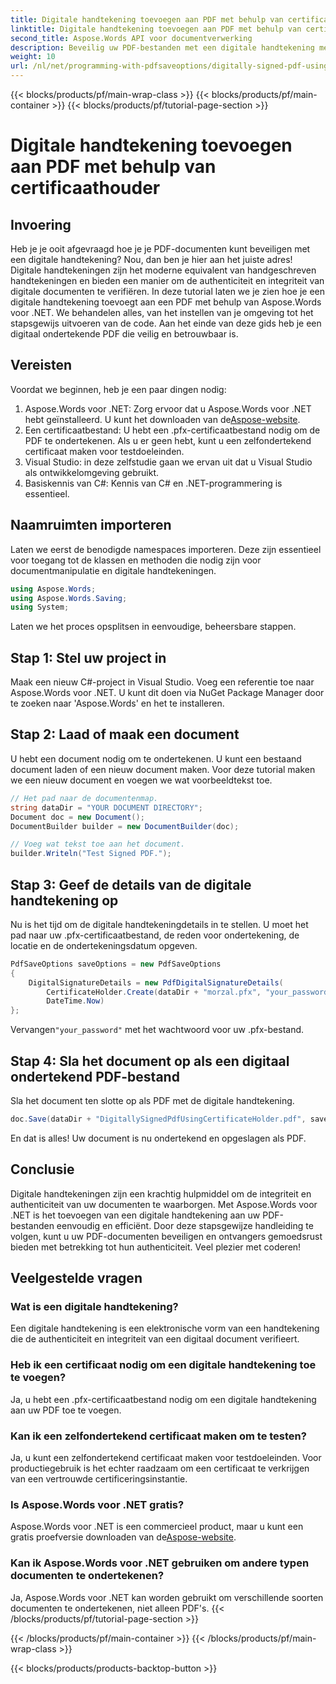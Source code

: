 ```yaml
---
title: Digitale handtekening toevoegen aan PDF met behulp van certificaathouder
linktitle: Digitale handtekening toevoegen aan PDF met behulp van certificaathouder
second_title: Aspose.Words API voor documentverwerking
description: Beveilig uw PDF-bestanden met een digitale handtekening met Aspose.Words voor .NET. Volg deze stapsgewijze handleiding om moeiteloos een digitale handtekening aan uw PDF's toe te voegen.
weight: 10
url: /nl/net/programming-with-pdfsaveoptions/digitally-signed-pdf-using-certificate-holder/
---
```


{{< blocks/products/pf/main-wrap-class >}}
{{< blocks/products/pf/main-container >}}
{{< blocks/products/pf/tutorial-page-section >}}

# Digitale handtekening toevoegen aan PDF met behulp van certificaathouder

## Invoering

Heb je je ooit afgevraagd hoe je je PDF-documenten kunt beveiligen met een digitale handtekening? Nou, dan ben je hier aan het juiste adres! Digitale handtekeningen zijn het moderne equivalent van handgeschreven handtekeningen en bieden een manier om de authenticiteit en integriteit van digitale documenten te verifiëren. In deze tutorial laten we je zien hoe je een digitale handtekening toevoegt aan een PDF met behulp van Aspose.Words voor .NET. We behandelen alles, van het instellen van je omgeving tot het stapsgewijs uitvoeren van de code. Aan het einde van deze gids heb je een digitaal ondertekende PDF die veilig en betrouwbaar is.

## Vereisten

Voordat we beginnen, heb je een paar dingen nodig:

1.  Aspose.Words voor .NET: Zorg ervoor dat u Aspose.Words voor .NET hebt geïnstalleerd. U kunt het downloaden van de[Aspose-website](https://releases.aspose.com/words/net/).
2. Een certificaatbestand: U hebt een .pfx-certificaatbestand nodig om de PDF te ondertekenen. Als u er geen hebt, kunt u een zelfondertekend certificaat maken voor testdoeleinden.
3. Visual Studio: in deze zelfstudie gaan we ervan uit dat u Visual Studio als ontwikkelomgeving gebruikt.
4. Basiskennis van C#: Kennis van C# en .NET-programmering is essentieel.

## Naamruimten importeren

Laten we eerst de benodigde namespaces importeren. Deze zijn essentieel voor toegang tot de klassen en methoden die nodig zijn voor documentmanipulatie en digitale handtekeningen.

```csharp
using Aspose.Words;
using Aspose.Words.Saving;
using System;
```

Laten we het proces opsplitsen in eenvoudige, beheersbare stappen.

## Stap 1: Stel uw project in

Maak een nieuw C#-project in Visual Studio. Voeg een referentie toe naar Aspose.Words voor .NET. U kunt dit doen via NuGet Package Manager door te zoeken naar 'Aspose.Words' en het te installeren.

## Stap 2: Laad of maak een document

U hebt een document nodig om te ondertekenen. U kunt een bestaand document laden of een nieuw document maken. Voor deze tutorial maken we een nieuw document en voegen we wat voorbeeldtekst toe.

```csharp
// Het pad naar de documentenmap.
string dataDir = "YOUR DOCUMENT DIRECTORY";
Document doc = new Document();
DocumentBuilder builder = new DocumentBuilder(doc);

// Voeg wat tekst toe aan het document.
builder.Writeln("Test Signed PDF.");
```

## Stap 3: Geef de details van de digitale handtekening op

Nu is het tijd om de digitale handtekeningdetails in te stellen. U moet het pad naar uw .pfx-certificaatbestand, de reden voor ondertekening, de locatie en de ondertekeningsdatum opgeven.

```csharp
PdfSaveOptions saveOptions = new PdfSaveOptions
{
    DigitalSignatureDetails = new PdfDigitalSignatureDetails(
        CertificateHolder.Create(dataDir + "morzal.pfx", "your_password"), "reason", "location",
        DateTime.Now)
};
```

 Vervangen`"your_password"` met het wachtwoord voor uw .pfx-bestand.

## Stap 4: Sla het document op als een digitaal ondertekend PDF-bestand

Sla het document ten slotte op als PDF met de digitale handtekening.

```csharp
doc.Save(dataDir + "DigitallySignedPdfUsingCertificateHolder.pdf", saveOptions);
```

En dat is alles! Uw document is nu ondertekend en opgeslagen als PDF.

## Conclusie

Digitale handtekeningen zijn een krachtig hulpmiddel om de integriteit en authenticiteit van uw documenten te waarborgen. Met Aspose.Words voor .NET is het toevoegen van een digitale handtekening aan uw PDF-bestanden eenvoudig en efficiënt. Door deze stapsgewijze handleiding te volgen, kunt u uw PDF-documenten beveiligen en ontvangers gemoedsrust bieden met betrekking tot hun authenticiteit. Veel plezier met coderen!

## Veelgestelde vragen

### Wat is een digitale handtekening?
Een digitale handtekening is een elektronische vorm van een handtekening die de authenticiteit en integriteit van een digitaal document verifieert.

### Heb ik een certificaat nodig om een digitale handtekening toe te voegen?
Ja, u hebt een .pfx-certificaatbestand nodig om een digitale handtekening aan uw PDF toe te voegen.

### Kan ik een zelfondertekend certificaat maken om te testen?
Ja, u kunt een zelfondertekend certificaat maken voor testdoeleinden. Voor productiegebruik is het echter raadzaam om een certificaat te verkrijgen van een vertrouwde certificeringsinstantie.

### Is Aspose.Words voor .NET gratis?
 Aspose.Words voor .NET is een commercieel product, maar u kunt een gratis proefversie downloaden van de[Aspose-website](https://releases.aspose.com/).

### Kan ik Aspose.Words voor .NET gebruiken om andere typen documenten te ondertekenen?
Ja, Aspose.Words voor .NET kan worden gebruikt om verschillende soorten documenten te ondertekenen, niet alleen PDF's.
{{< /blocks/products/pf/tutorial-page-section >}}

{{< /blocks/products/pf/main-container >}}
{{< /blocks/products/pf/main-wrap-class >}}

{{< blocks/products/products-backtop-button >}}
